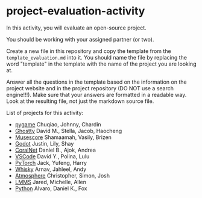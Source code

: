 # project-evaluation-activity

In this activity, you will evaluate an open-source project.

You should be working with your assigned partner (or two). 

Create a new file in this repository and copy the template from the `template_evaluation.md` into it.
You should name the file by replacing the word "template" in the template with the name of the project you are looking at. 

Answer all the questions in the template based on the information on the project website and in the project repository (DO NOT use a search engine!!!).  Make sure that your answers are formatted in a readable way. Look at the resulting file, not just the markdown source file. 

List of projects for this activity:
- [pygame](https://www.pygame.org/)  Chuqiao, Johnny, Chardin
- [Ghostty](https://ghostty.org/) David M., Stella, Jacob, Haocheng
- [Musescore](https://musescore.org/en)  Shamaamah, Vasily, Brizen
- [Godot](https://godotengine.org/)  Justin, Lily, Shay   
- [CoralNet](https://coralnet.ucsd.edu/) Daniel B., Ajok, Andrea
- [VSCode](https://code.visualstudio.com/) David Y., Polina, Lulu 
- [PyTorch](https://pytorch.org/)  Jack, Yufeng, Harry    
- [Whisky](https://getwhisky.app/) Arnav, Jahleel, Andy
- [Atmosphere](https://github.com/Atmosphere-NX/Atmosphere?tab=readme-ov-file) Christopher, Simon, Josh 
- [LMMS](https://lmms.io/)  Jared, Michelle, Allen
- [Python](https://www.python.org/) Alvaro, Daniel K., Fox

